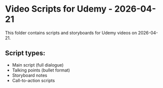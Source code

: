 # Video Scripts for Udemy - 2026-04-21

This folder contains scripts and storyboards for Udemy videos on 2026-04-21.

## Script types:
- Main script (full dialogue)
- Talking points (bullet format)
- Storyboard notes
- Call-to-action scripts
